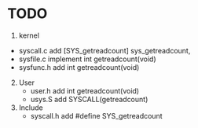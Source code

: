 # TODO
1.  kernel
   - syscall.c  add [SYS_getreadcount]    sys_getreadcount,
   - sysfile.c implement int getreadcount(void)
   - sysfunc.h add int getreadcount(void)
2. User
   - user.h add  int getreadcount(void)
   - usys.S add SYSCALL(getreadcount)
3. Include
   - syscall.h add #define SYS_getreadcount



